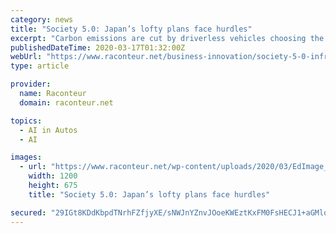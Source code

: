 ```yaml
---
category: news
title: "Society 5.0: Japan’s lofty plans face hurdles"
excerpt: "Carbon emissions are cut by driverless vehicles choosing the shortest route home. Robots take care of the elderly, using body sensors to flag up if additional human help is needed. Artificial intelligence (AI) will sift your online history and health records to build you the perfect itinerary for a city break, for example, tailored just so to ..."
publishedDateTime: 2020-03-17T01:32:00Z
webUrl: "https://www.raconteur.net/business-innovation/society-5-0-infrastructure"
type: article

provider:
  name: Raconteur
  domain: raconteur.net

topics:
  - AI in Autos
  - AI

images:
  - url: "https://www.raconteur.net/wp-content/uploads/2020/03/EdImage_p3.jpg"
    width: 1200
    height: 675
    title: "Society 5.0: Japan’s lofty plans face hurdles"

secured: "29IGt8KDdKbpdTNrhFZfjyXE/sNWJnYZnvJOoeKWEztKxFM0FsHECJ1+aGMlouFEXr7dlTwFGOoe2xSi8fcY2x1O+fSANBf82ARKPEjINntkLmOYFXMWkTV2TnBRrFAu8GpfcpR+QGKyPL+tXKCkZMmJkji9Q+wQMxnBTKIvk7mY6vDiT4NgSoAtcCFl/BCKR5laE2MTf0lJXvLx2fXXPTz7VUu81LQ04tNhzGF48xniZhuBKS1h9+gIImCuXJVIgYZHmhWG7OFgSKNWIoDlzX86fVZ22Oayglz4xA/8kdfw8Q2wO/8HpOYHKLdruwYlXn0aDQth5Eui6bch6jruBixdc8kL5eXP+djf7u5MRKBZVn5B6sM1a/LAWgqU6HnHqEFPS+3Lpg18wrVbtADQ0rSBOSOCUS30LSRrheEpLGSaSxamAOIcByU1Y7nLXXyplDRb/sH/k4UgUMATeBAcaqUDJTHv4HPlCASjT/cmfUM=;S3QLgWUb03dM7qTtep0UBQ=="
---
```


